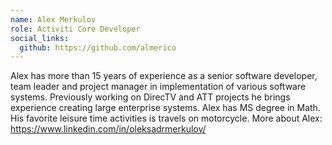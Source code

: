 ```yaml
--- 
name: Alex Merkulov
role: Activiti Core Developer
social_links:
  github: https://github.com/almerico
---
```


Alex has more than 15 years of experience as a senior software developer, team leader and project manager in implementation of various  software systems.  Previously working on DirecTV and ATT projects he brings experience creating large enterprise systems.   Alex has MS degree in Math. His favorite leisure time activities is travels on motorcycle. More about Alex: https://www.linkedin.com/in/oleksadrmerkulov/
